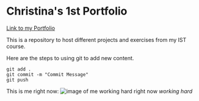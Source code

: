 # Christina's 1st Portfolio

[Link to my Portfolio](https://github.com/ChristinaHandley03/ist-portfolio-christina)

This is a repository to host different projects and exercises from my IST course.

Here are the steps to using git to add new content.

```
git add .
git commit -m "Commit Message"
git push
```

This is me right now:
![image of me working hard right now](https://images.inc.com/uploaded_files/image/1920x1080/getty_491709432_2000133320009280327_368554.jpg)
*working hard*

